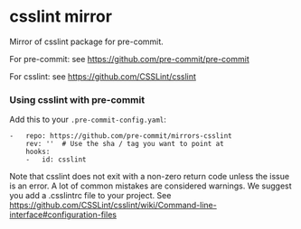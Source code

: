 csslint mirror
================

Mirror of csslint package for pre-commit.

For pre-commit: see https://github.com/pre-commit/pre-commit

For csslint: see https://github.com/CSSLint/csslint


### Using csslint with pre-commit

Add this to your `.pre-commit-config.yaml`:

    -   repo: https://github.com/pre-commit/mirrors-csslint
        rev: ''  # Use the sha / tag you want to point at
        hooks:
        -   id: csslint

Note that csslint does not exit with a non-zero return code
unless the issue is an error. A lot of common mistakes are
considered warnings. We suggest you add a .csslintrc file
to your project. See https://github.com/CSSLint/csslint/wiki/Command-line-interface#configuration-files
